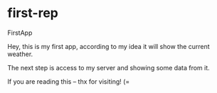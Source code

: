 # first-rep
FirstApp

Hey, this is my first app, according to my idea it will show the current weather.

The next step is access to my server and showing some data from it.

If you are reading this – thx for visiting! (=
